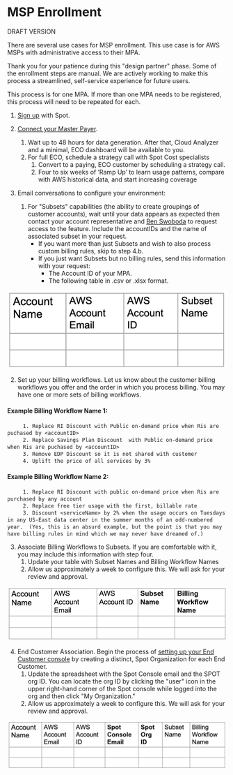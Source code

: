 # MSP Enrollment

DRAFT VERSION

There are several use cases for MSP enrollment. This use case is for AWS MSPs with administrative access to their MPA.  

Thank you for your patience during this "design partner" phase. Some of the enrollment steps are manual. We are actively working to make this process a streamlined, self-service experience for future users.  

This process is for one MPA. If more than one MPA needs to be registered, this process will need to be repeated for each.
1. [Sign up](https://console.spotinst.com/spt/auth/signUp) with Spot.  
2. [Connect your Master Payer](https://docs.spot.io/cloud-analyzer/getting-started/connect-your-aws-master-payer-account-existing-customer).
   1. Wait up to 48 hours for data generation. After that, Cloud Analyzer and a minimal, ECO dashboard will be available to you.
   2. For full ECO, schedule a strategy call with Spot Cost specialists
      1. Convert to a paying, ECO customer by scheduling a strategy call.
      2. Four to six weeks of ‘Ramp Up’ to learn usage patterns, compare with AWS historical data, and start increasing coverage

3. Email conversations to configure your environment:
   1. For "Subsets" capabilities (the ability to create groupings of customer accounts), wait until your data appears as expected then contact your account representative and [Ben Swoboda](ben.swoboda@netapp.com) to request access to the feature. Include the accountIDs and the name of associated subset in your request.
      * If you want more than just Subsets and wish to also process custom billing rules, skip to step 4.b.
      * If you just want Subsets but no billing rules, send this information with your request:
        * The Account ID of your MPA.
        * The following table in .csv or .xlsx format. 

<img src="/design-documents/_media/msp-enrollment-01.png" />

   2. Set up your billing workflows. Let us know about the customer billing workflows you offer and the order in which you process billing. You may have one or more sets of billing workflows.  

#### Example Billing Workflow Name 1:

         1. Replace RI Discount with Public on-demand price when Ris are puchased by <accountID>
         2. Replace Savings Plan Discount  with Public on-demand price when Ris are puchased by <accountID>
         3. Remove EDP Discount so it is not shared with customer
         4. Uplift the price of all services by 3%

#### Example Billing Workflow Name 2:

         1. Replace RI Discount with public on-demand price when Ris are purchased by any account
         2. Replace free tier usage with the first, billable rate
         3. Discount <serviceName> by 2% when the usage occurs on Tuesdays in any US-East data center in the summer months of an odd-numbered year.  (Yes, this is an absurd example, but the point is that you may have billing rules in mind which we may never have dreamed of.)  

   3. Associate Billing Workflows to Subsets. If you are comfortable with it, you may include this information with step four.  
      1. Update your table with Subset Names and Billing Workflow Names 
      2. Allow us approximately a week to configure this. We will ask for your review and approval.

<img src="/design-documents/_media/msp-enrollment-02.png" />

   4. End Customer Association. Begin the process of [setting up your End Customer console](https://console.spotinst.com/spt/auth/signUp) by creating a distinct, Spot Organization for each End Customer.
      1. Update the spreadsheet with the Spot Console email and the SPOT org ID. You can locate the org ID by clicking the "user" icon in the upper right-hand corner of the Spot console while logged into the org and then click "My Organization."
      2. Allow us approximately a week to configure this. We will ask for your review and approval.

<img src="/design-documents/_media/msp-enrollment-03.png" />
